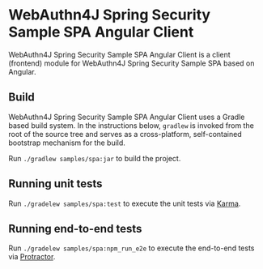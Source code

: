 # WebAuthn4J Spring Security Sample SPA Angular Client

WebAuthn4J Spring Security Sample SPA Angular Client is a client (frontend) module for WebAuthn4J Spring Security Sample SPA based on Angular.

## Build

WebAuthn4J Spring Security Sample SPA Angular Client uses a Gradle based build system.
In the instructions below, `gradlew` is invoked from the root of the source tree and serves as a cross-platform,
self-contained bootstrap mechanism for the build.

Run `./gradlew samples/spa:jar` to build the project. 

## Running unit tests

Run `./gradelew samples/spa:test` to execute the unit tests via [Karma](https://karma-runner.github.io).

## Running end-to-end tests

Run `./gradelew samples/spa:npm_run_e2e` to execute the end-to-end tests via [Protractor](http://www.protractortest.org/).

